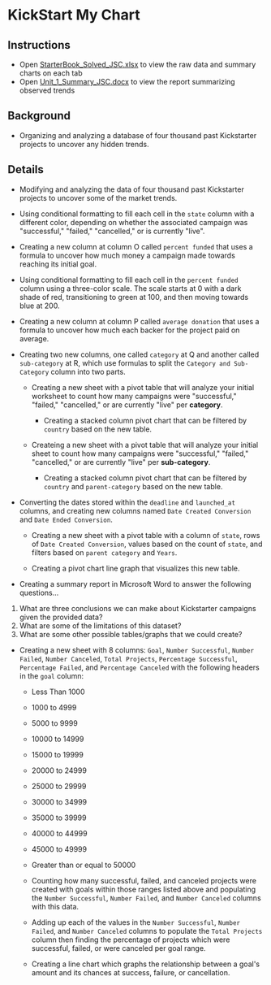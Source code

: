 # KickStart My Chart

## Instructions

* Open [StarterBook_Solved_JSC.xlsx](StarterBook_Solved_JSC.xlsx) to view the raw data and summary charts on each tab
* Open [Unit_1_Summary_JSC.docx](Unit_1_Summary_JSC.docx) to view the report summarizing observed trends

## Background

* Organizing and analyzing a database of four thousand past Kickstarter projects to uncover any hidden trends.

## Details

* Modifying and analyzing the data of four thousand past Kickstarter projects to uncover some of the market trends.

* Using conditional formatting to fill each cell in the `state` column with a different color, depending on whether the associated campaign was "successful," "failed," "cancelled," or is currently "live".

* Creating a new column at column O called `percent funded` that uses a formula to uncover how much money a campaign made towards reaching its initial goal.

 * Using conditional formatting to fill each cell in the `percent funded` column using a three-color scale. The scale starts at 0 with a dark shade of red, transitioning to green at 100, and then moving towards blue at 200.

* Creating a new column at column P called `average donation` that uses a formula to uncover how much each backer for the project paid on average.

* Creating two new columns, one called `category` at Q and another called `sub-category` at R, which use formulas to split the `Category and Sub-Category` column into two parts.

  * Creating a new sheet with a pivot table that will analyze your initial worksheet to count how many campaigns were "successful," "failed," "cancelled," or are currently "live" per **category**.

    * Creating a stacked column pivot chart that can be filtered by `country` based on the new table.

  * Createing a new sheet with a pivot table that will analyze your initial sheet to count how many campaigns were "successful," "failed," "cancelled," or are currently "live" per **sub-category**.

    * Creating a stacked column pivot chart that can be filtered by `country` and `parent-category` based on the new table.

* Converting the dates stored within the `deadline` and `launched_at` columns, and creating new columns named `Date Created Conversion` and `Date Ended Conversion`.

  * Creating a new sheet with a pivot table with a column of `state`, rows of `Date Created Conversion`, values based on the count of `state`, and filters based on `parent category` and `Years`.

  * Creating a pivot chart line graph that visualizes this new table.

* Creating a summary report in Microsoft Word to answer the following questions...

1. What are three conclusions we can make about Kickstarter campaigns given the provided data?
2. What are some of the limitations of this dataset?
3. What are some other possible tables/graphs that we could create?

* Creating a new sheet with 8 columns: `Goal`, `Number Successful`, `Number Failed`, `Number Canceled`, `Total Projects`, `Percentage Successful`, `Percentage Failed`, and `Percentage Canceled` with the following headers in the `goal` column:

    * Less Than 1000
    * 1000 to 4999
    * 5000 to 9999
    * 10000 to 14999
    * 15000 to 19999
    * 20000 to 24999
    * 25000 to 29999
    * 30000 to 34999
    * 35000 to 39999
    * 40000 to 44999
    * 45000 to 49999
    * Greater than or equal to 50000

  * Counting how many successful, failed, and canceled projects were created with goals within those ranges listed above and populating the `Number Successful`, `Number Failed`, and `Number Canceled` columns with this data.

  * Adding up each of the values in the `Number Successful`, `Number Failed`, and `Number Canceled` columns to populate the `Total Projects` column then finding the percentage of projects which were successful, failed, or were canceled per goal range.

  * Creating a line chart which graphs the relationship between a goal's amount and its chances at success, failure, or cancellation.
